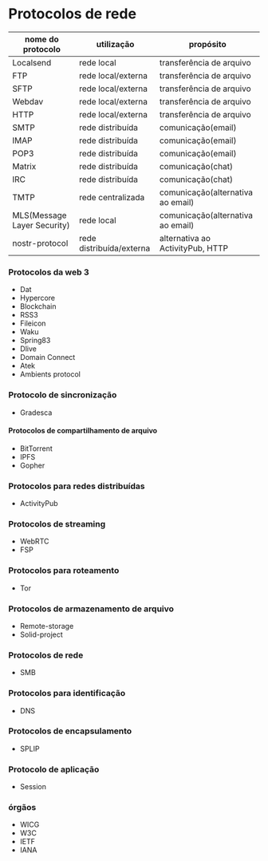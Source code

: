 # Protocolos de rede

| nome do protocolo | utilização | propósito |
|-------------------|------------|-----------|
|  Localsend                 |   rede local         |   transferência de arquivo        |
|  FTP                 |   rede local/externa         |    transferência de arquivo       |
|  SFTP                 |  rede local/externa          |    transferência de arquivo       |
|  Webdav                 |  rede local/externa          |    transferência de arquivo       |
|  HTTP                 |   rede local/externa         |    transferência de arquivo       |
|  SMTP                 |   rede distribuída         |    comunicação(email)      |
|  IMAP                 |   rede distribuída         |    comunicação(email)      |
|  POP3                 |   rede distribuída         |    comunicação(email)      |
|  Matrix                 |   rede distribuída         |    comunicação(chat)      |
|  IRC                 |   rede distribuída         |    comunicação(chat)        |
|  TMTP                 |   rede centralizada         |    comunicação(alternativa ao email)        |
|  MLS(Message Layer Security)                 |   rede local         |    comunicação(alternativa ao email)        |
|  nostr-protocol                |   rede distribuída/externa         |    alternativa ao ActivityPub, HTTP |

### Protocolos da web 3
- Dat
- Hypercore
- Blockchain
- RSS3
- Fileicon
- Waku
- Spring83
- Dlive
- Domain Connect
- Atek
- Ambients protocol

### Protocolo de sincronização
- Gradesca

#### Protocolos de compartilhamento de arquivo
- BitTorrent
- IPFS
- Gopher

### Protocolos para redes distribuídas
- ActivityPub

### Protocolos de streaming
- WebRTC
- FSP

### Protocolos para roteamento
- Tor

### Protocolos de armazenamento de arquivo
- Remote-storage
- Solid-project

### Protocolos de rede
- SMB

### Protocolos para identificação
- DNS

### Protocolos de encapsulamento
- SPLIP

### Protocolo de aplicação
- Session

### órgãos 
- WICG
- W3C
- IETF
- IANA
